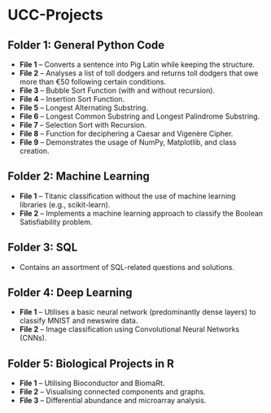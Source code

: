 # UCC-Projects

## Folder 1: General Python Code
- **File 1** – Converts a sentence into Pig Latin while keeping the structure.
- **File 2** – Analyses a list of toll dodgers and returns toll dodgers that owe more than €50 following certain conditions.
- **File 3** – Bubble Sort Function (with and without recursion).
- **File 4** – Insertion Sort Function.
- **File 5** – Longest Alternating Substring.
- **File 6** – Longest Common Substring and Longest Palindrome Substring.
- **File 7** – Selection Sort with Recursion.
- **File 8** – Function for deciphering a Caesar and Vigenère Cipher.
- **File 9** – Demonstrates the usage of NumPy, Matplotlib, and class creation.

## Folder 2: Machine Learning
- **File 1** – Titanic classification without the use of machine learning libraries (e.g., scikit-learn).
- **File 2** – Implements a machine learning approach to classify the Boolean Satisfiability problem.

## Folder 3: SQL
- Contains an assortment of SQL-related questions and solutions.

## Folder 4: Deep Learning
- **File 1** – Utilises a basic neural network (predominantly dense layers) to classify MNIST and newswire data.
- **File 2** – Image classification using Convolutional Neural Networks (CNNs).

## Folder 5: Biological Projects in R
- **File 1** – Utilising Bioconductor and BiomaRt.
- **File 2** – Visualising connected components and graphs.
- **File 3** – Differential abundance and microarray analysis.
